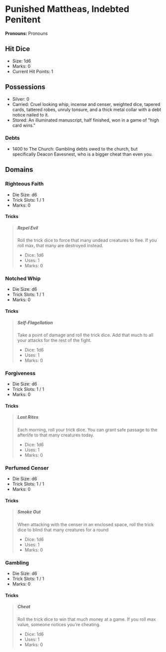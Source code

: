 # Punished Mattheas, Indebted Penitent

**Pronouns:** Pronouns

## Hit Dice

- Size: 1d6
- Marks: 0
- Current Hit Points: 1

## Possessions

- Silver: 0
- Carried: Cruel looking whip, incense and censer, weighted dice, tapered cards, tattered robes, unruly tonsure, and a thick metal collar with a debt notice nailed to it.
- Stored: An illuminated manuscript, half finished, won in a game of "high card wins."

### Debts

- 1400 to The Church: Gambling debts owed to the church, but specifically Deacon Eavesnest, who is a bigger cheat than even you.

## Domains

### Righteous Faith

- Die Size: d6
- Trick Slots: 1 / 1
- Marks: 0

#### Tricks

> ##### Repel Evil
>
> Roll the trick dice to force that many undead creatures to flee. If you roll max, that many are destroyed instead.
>
> - Dice: 1d6
> - Uses: 1
> - Marks: 0

### Notched Whip

- Die Size: d6
- Trick Slots: 1 / 1
- Marks: 0

#### Tricks

> ##### Self-Flagellation
>
> Take a point of damage and roll the trick dice. Add that much to all your attacks for the rest of the fight.
>
> - Dice: 1d6
> - Uses: 1
> - Marks: 0

### Forgiveness

- Die Size: d6
- Trick Slots: 1 / 1
- Marks: 0

#### Tricks

> ##### Last Rites
>
> Each morning, roll your trick dice. You can grant safe passage to the afterlife to that many creatures today.
>
> - Dice: 1d6
> - Uses: 1
> - Marks: 0

### Perfumed Censer

- Die Size: d6
- Trick Slots: 1 / 1
- Marks: 0

#### Tricks

> ##### Smoke Out
>
> When attacking with the censer in an enclosed space, roll the trick dice to blind that many creatures for a round
>
> - Dice: 1d6
> - Uses: 1
> - Marks: 0

### Gambling

- Die Size: d6
- Trick Slots: 1 / 1
- Marks: 0

#### Tricks

> ##### Cheat
>
> Roll the trick dice to win that much money at a game. If you roll max value, someone notices you're cheating.
>
> - Dice: 1d6
> - Uses: 1
> - Marks: 0
